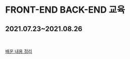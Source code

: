# FRONT-END BACK-END 교육
## 2021.07.23~2021.08.26

</br>

[배운 내용 정리](https://sondiaa.tistory.com/category/%ED%94%84%EB%A1%A0%ED%8A%B8%EC%97%94%EB%93%9C%20%EB%B0%B1%EC%97%94%EB%93%9C%20%EB%AA%B0%EC%9E%85%EA%B5%90%EC%9C%A1)

